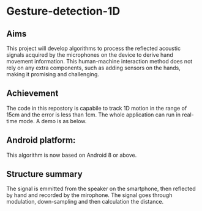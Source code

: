 # Gesture-detection-1D

## Aims
This project will develop algorithms to process the reflected acoustic signals acquired by the microphones on the device to derive hand movement information. This human-machine interaction method does not rely on any extra components, such as adding sensors on the hands, making it promising and challenging.

## Achievement
The code in this repostory is capabile to track 1D motion in the range of 15cm and the error is less than 1cm. The whole application can run in real-time mode. A demo is as below.

## Android platform:
This algorithm is now based on Android 8 or above.

## Structure summary
The signal is emmitted from the speaker on the smartphone, then reflected by hand and recorded by the mirophone. The signal goes through modulation, down-sampling and then calculation the distance.
